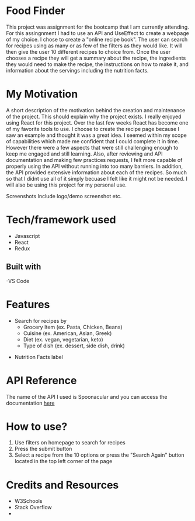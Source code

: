 # Food Finder

This project was assignment for the bootcamp that I am currently attending. For this assingnment I had to use an API and UseEffect to create a webpage of my choice. I chose to create a "online recipe book". The user can search for recipes using as many or as few of the filters as they would like. It will then give the user 10 different recipes to choice from. Once the user chooses a recipe they will get a summary about the recipe, the ingredients they would need to make the recipe, the instructions on how to make it, and information about the servings including the nutrition facts.  

# My Motivation
A short description of the motivation behind the creation and maintenance of the project. This should explain why the project exists.
I really enjoyed using React for this project. Over the last few weeks React has become one of my favorite tools to use. I choose to create the recipe page because I saw an example and thought it was a great idea. I seemed within my scope of capabilities which made me confident that I could complete it in time. However there were a few aspects that were still challenging enough to keep me engaged and still learning. Also, after reviewing and API documentation and making few practices requests, I felt more capable of properly using the API without running into too many barriers. In addition, the API provided extensive information about each of the recipes. So much so that I didnt use all of it simply becuase I felt like it might not be needed. I will also be using this project for my personal use. 

Screenshots
Include logo/demo screenshot etc.

# Tech/framework used
- Javascript
- React
- Redux

## Built with
-VS Code

# Features
- Search for recipes by
     - Grocery Item (ex. Pasta, Chicken, Beans)
     - Cuisine (ex. American, Asian, Greek)
     - Diet (ex. vegan, vegetarian, keto)
     - Type of dish (ex. dessert, side dish, drink)
* Nutrition Facts label 

# API Reference

The name of the API I used is Spoonacular and you can access the documentation [here](https://spoonacular.com/food-api/docs) 



# How to use?

1. Use filters on homepage to search for recipes
2. Press the submit button
3. Select a recipe from the 10 options or press the "Search Again" button located in the top left corner of the page


# Credits and Resources
- W3Schools
- Stack Overflow
- 
